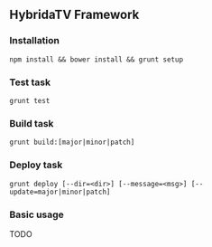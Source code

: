 ## HybridaTV Framework

### Installation

```shell
npm install && bower install && grunt setup
```

### Test task

```shell
grunt test
```

### Build task

```shell
grunt build:[major|minor|patch]
```

### Deploy task

```shell
grunt deploy [--dir=<dir>] [--message=<msg>] [--update=major|minor|patch]
```

### Basic usage

TODO
